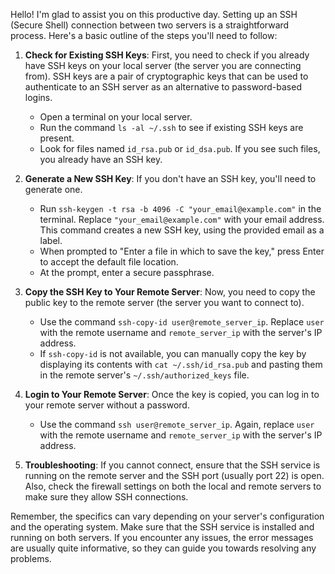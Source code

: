 Hello! I'm glad to assist you on this productive day. Setting up an SSH (Secure Shell) connection between two servers is a straightforward process. Here's a basic outline of the steps you'll need to follow:

1. **Check for Existing SSH Keys**: First, you need to check if you already have SSH keys on your local server (the server you are connecting from). SSH keys are a pair of cryptographic keys that can be used to authenticate to an SSH server as an alternative to password-based logins.
    
    - Open a terminal on your local server.
    - Run the command `ls -al ~/.ssh` to see if existing SSH keys are present.
    - Look for files named `id_rsa.pub` or `id_dsa.pub`. If you see such files, you already have an SSH key.
2. **Generate a New SSH Key**: If you don't have an SSH key, you'll need to generate one.
    
    - Run `ssh-keygen -t rsa -b 4096 -C "your_email@example.com"` in the terminal. Replace `"your_email@example.com"` with your email address. This command creates a new SSH key, using the provided email as a label.
    - When prompted to "Enter a file in which to save the key," press Enter to accept the default file location.
    - At the prompt, enter a secure passphrase.
3. **Copy the SSH Key to Your Remote Server**: Now, you need to copy the public key to the remote server (the server you want to connect to).
    
    - Use the command `ssh-copy-id user@remote_server_ip`. Replace `user` with the remote username and `remote_server_ip` with the server's IP address.
    - If `ssh-copy-id` is not available, you can manually copy the key by displaying its contents with `cat ~/.ssh/id_rsa.pub` and pasting them in the remote server's `~/.ssh/authorized_keys` file.
4. **Login to Your Remote Server**: Once the key is copied, you can log in to your remote server without a password.
    
    - Use the command `ssh user@remote_server_ip`. Again, replace `user` with the remote username and `remote_server_ip` with the server's IP address.
5. **Troubleshooting**: If you cannot connect, ensure that the SSH service is running on the remote server and the SSH port (usually port 22) is open. Also, check the firewall settings on both the local and remote servers to make sure they allow SSH connections.
    

Remember, the specifics can vary depending on your server's configuration and the operating system. Make sure that the SSH service is installed and running on both servers. If you encounter any issues, the error messages are usually quite informative, so they can guide you towards resolving any problems.